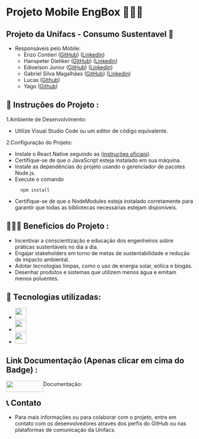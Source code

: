 # Projeto Mobile EngBox 👨🏼‍🏭

## Projeto da Unifacs - Consumo Sustentavel 🌱
- Responsáveis pelo Mobile: 
  - Enzo Contieri ([GitHub](https://github.com/enzocontieri)) ([Linkedin](https://www.linkedin.com/in/enzo-contieri-b1578326b/))
  - Hanspeter Dietiker ([GitHub](https://github.com/hanspeterdietiker)) ([Linkedin](https://www.linkedin.com/in/hanspeterdietiker/))
  - Edioelson Junior ([GitHub](https://github.com/DeveloperEdd)) ([Linkedin](https://www.linkedin.com/in/edioelson/))
  - Gabriel Silva Magalhães ([GitHub](https://github.com/Gabrielsilvamagalhaes)) ([Linkedin](https://www.linkedin.com/in/gabriel-smagalhaes32/))
  - Lucas ([Github](https://github.com/luketao17))
  - Yago ([Github](https://github.com/yagooc1))

## 📂 Instruções do Projeto :
1.Ambiente de Desenvolvimento:

- Utilize Visual Studio Code ou um editor de código equivalente.

2.Configuração do Projeto:
 - Instale o React Native seguindo as ([instruções oficiais](https://reactnative.dev/docs/environment-setup)).
 - Certifique-se de que o JavaScript esteja instalado em sua máquina.
 - Instale as dependências do projeto usando o gerenciador de pacotes Node.js.
 - Execute o comando
   ```TERMINAL
     npm install
     ```
 - Certifique-se de que o NodeModules esteja instalado corretamente para garantir que todas as bibliotecas necessárias estejam disponíveis.
   
## 👨🏻‍💻 Beneficios do Projeto :
- Incentivar a conscientização e educação dos engenheiros sobre práticas sustentáveis no dia a dia.
- Engajar stakeholders em torno de metas de sustentabilidade e redução de impacto ambiental.
- Adotar tecnologias limpas, como o uso de energia solar, eólica e biogás.
- Desenhar produtos e sistemas que utilizem menos água e emitam menos poluentes.
  
## 🔧 Tecnologias utilizadas:
- <img widtg="80" height="30" src="https://img.shields.io/badge/react_native-%2320232a.svg?style=for-the-badge&logo=react&logoColor=%2361DAFB"/>
- <img widtg="80" height="30" src="https://img.shields.io/badge/tailwindcss-%2338B2AC.svg?style=for-the-badge&logo=tailwind-css&logoColor=white"/>
- <img widtg="80" height="30" src="https://img.shields.io/badge/typescript-%23007ACC.svg?style=for-the-badge&logo=typescript&logoColor=white"/>

## Link Documentação (Apenas clicar em cima do Badge) :
Documentação: <a style="float:left" href="https://a30.gitbook.io/eng-box-app" target="_blank">
    <img width="100" height="30" src="https://github.com/enzocontieri/Eng-Box-App/assets/126719678/2b766c01-9f85-4002-9370-292fa840bd06">
</a>

## 📞 Contato
- Para mais informações ou para colaborar com o projeto, entre em contato com os desenvolvedores através dos perfis do GitHub ou nas plataformas de comunicação da Unifacs.


